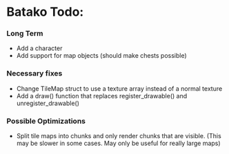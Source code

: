 # Batako Todo:

### Long Term
* Add a character
* Add support for map objects (should make chests possible)

### Necessary fixes
* Change TileMap struct to use a texture array instead of a normal texture
* Add a draw() function that replaces register_drawable() and unregister_drawable()

### Possible Optimizations
* Split tile maps into chunks and only render chunks that are visible. (This may be slower in some cases. May only be useful for really large maps)
